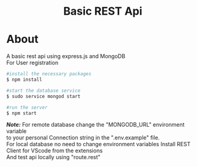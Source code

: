 
<h1 align="center">Basic REST Api </h1>


#  About #

A basic rest api using express.js and MongoDB <br>
For User registration


```bash
#install the necessary packages
$ npm install

#start the database service 
$ sudo service mongod start

#run the server
$ npm start
```
***Note:*** For remote database change the "MONGODB_URL" environment variable<br>to your personal Connection string in the ".env.example" file.
<br>
For local database no need to change environment variables
Install REST Client for VScode from the extensions<br>
And test api locally using "route.rest"
